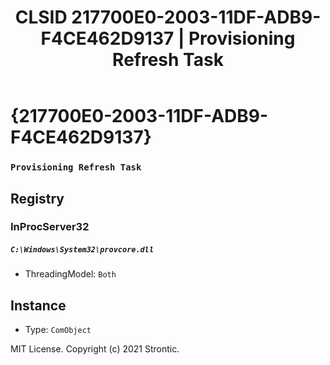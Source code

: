 ﻿---
title: "CLSID 217700E0-2003-11DF-ADB9-F4CE462D9137 | Provisioning Refresh Task"
excerpt: What is COM-Object CLSID 217700E0-2003-11DF-ADB9-F4CE462D9137?
---

# {217700E0-2003-11DF-ADB9-F4CE462D9137}

### `Provisioning Refresh Task`

## Registry


### InProcServer32

##### `C:\Windows\System32\provcore.dll`
* ThreadingModel: `Both`

## Instance

* Type: `ComObject`

MIT License. Copyright (c) 2021 Strontic.


